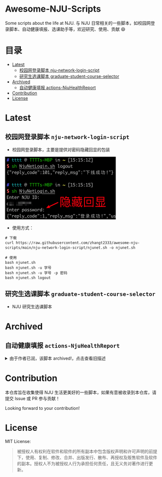 # Awesome-NJU-Scripts

Some scripts about the life at NJU. 与 NJU 日常相关的一些脚本，如校园网登录脚本、自动健康填报、选课助手等，欢迎研究、使用、贡献 :smile:


# 目录

* [Latest](#latest)
   * [校园网登录脚本 nju-network-login-script](#校园网登录脚本-nju-network-login-script)
   * [研究生选课脚本 graduate-student-course-selector](#研究生选课脚本-graduate-student-course-selector)
* [Archived](#archived)
  * [自动健康填报 actions-NjuHealthReport](#自动健康填报-actions-njuhealthreport)
* [Contribution](#contribution)
* [License](#license)

# Latest

## 校园网登录脚本 `nju-network-login-script`

* 校园网登录脚本，主要是提供对密码隐藏回显的包装

![](image/nju-network-login-script.png)

* 使用方式：

```
# 下载
curl https://raw.githubusercontent.com/zhangt2333/awesome-nju-scripts/main/nju-network-login-script/njunet.sh -o njunet.sh

# 使用
bash njunet.sh
bash njunet.sh -u 学号
bash njunet.sh -u 学号 -p 密码
bash njunet.sh logout
```

## 研究生选课脚本 `graduate-student-course-selector`

* NJU 研究生选课脚本





# Archived

## 自动健康填报 `actions-NjuHealthReport`
<details>
<summary>由于作者已润，该脚本 archived!，点击查看旧描述</summary>

* 自动进行每日健康填报
* 不需要自己购买服务器，也不需要自己配置服务器，真的 Serverless !!

</details>


# Contribution

本仓库旨在收集使得 NJU 生活更美好的一些脚本，如果有意被收录到本仓库，请提交 Issue 或 PR 参与贡献！

Looking forward to your contribution!

# License

MIT License: 
> 被授权人有权利在软件和软件的所有副本中包含版权声明和许可声明的前提下，使用、复制、修改、合并、出版发行、散布、再授权及贩售软件及软件的副本。授权人不为被授权人行为承担任何责任，且无义务对著作进行更新。
